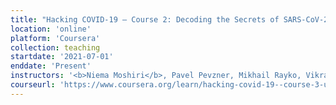 ```yaml
---
title: "Hacking COVID-19 — Course 2: Decoding the Secrets of SARS-CoV-2"
location: 'online'
platform: 'Coursera'
collection: teaching
startdate: '2021-07-01'
enddate: 'Present'
instructors: '<b>Niema Moshiri</b>, Pavel Pevzner, Mikhail Rayko, Vikram Sirupurapu, and Sabeel Mansuri'
courseurl: 'https://www.coursera.org/learn/hacking-covid-19--course-3-unraveling-origins-of-covid-19'
---
```

